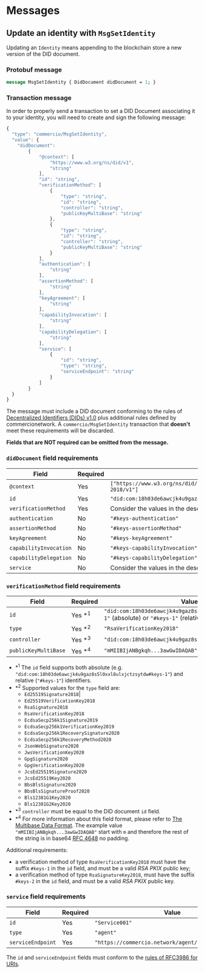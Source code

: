 <!--
order: 2
-->

# Messages

## Update an identity with `MsgSetIdentity`

Updating an `Identity` means appending to the blockchain store a new version of the DID document.


### Protobuf message

```protobuf
message MsgSetIdentity { DidDocument didDocument = 1; }
```

### Transaction message
In order to properly send a transaction to set a DID Document associating it to your identity, you will need to create and sign the following message:

```javascript
{
  "type": "commercio/MsgSetIdentity",
  "value": {
    "didDocument":
        {
            "@context": [
                "https://www.w3.org/ns/did/v1",
                "string"
            ],
            "id": "string",
            "verificationMethod": [
                {
                    "type": "string",
                    "id": "string",
                    "controller": "string",
                    "publicKeyMultiBase": "string"
                },
                {
                    "type": "string",
                    "id": "string",
                    "controller": "string",
                    "publicKeyMultiBase": "string"
                }
            ],
            "authentication": [
                "string"
            ],
            "assertionMethod": [
                "string"
            ],
            "keyAgreement": [
                "string"
            ],
            "capabilityInvocation": [
                "string"
            ],
            "capabilityDelegation": [
                "string"
            ],
            "service": [
                {
                    "id": "string",
                    "type": "string",
                    "serviceEndpoint": "string"
                }
            ]
        }
  }
}
```

The message must include a DID document conforming to the rules of [Decentralized Identifiers (DIDs) v1.0](https://www.w3.org/TR/2021/PR-did-core-20210803/) plus additional rules defined by commercionetwork.
A `commercio/MsgSetIdentity` transaction that **doesn't** meet these requirements will be discarded.

**Fields that are NOT required can be omitted from the message.**

### `didDocument` field requirements

| Field                  | Required | Value |
| ---                  | ------ | --- |
| `@context`             | Yes      | `["https://www.w3.org/ns/did/v1","https://w3id.org/security/suites/ed25519-2018/v1"]` |
| `id`                   | Yes      | `"did:com:18h03de6awcjk4u9gaz8s5l0xxl8ulxjctzsytd"` |
| `verificationMethod`   | Yes      | Consider the values in the description below | 
| `authentication`       | No       | `"#keys-authentication"` |
| `assertionMethod`      | No       | `"#keys-assertionMethod"` |
| `keyAgreement`         | No       | `"#keys-keyAgreement"` |
| `capabilityInvocation` | No       | `"#keys-capabilityInvocation"` |
| `capabilityDelegation` | No       | `"#keys-capabilityDelegation"` |
| `service`              | No       | Consider the values in the description below |

### `verificationMethod` field requirements
| Field                  | Required | Value |
| ---                  | ------ | --- |
| `id`                   | Yes *<sup>1</sup> | `"did:com:18h03de6awcjk4u9gaz8s5l0xxl8ulxjctzsytdw#keys-1"` (absolute) or `"#keys-1"` (relative) | 
| `type`                 | Yes *<sup>2</sup> | `"RsaVerificationKey2018"` | 
| `controller`           | Yes *<sup>3</sup> | `"did:com:18h03de6awcjk4u9gaz8s5l0xxl8ulxjctzsytd"` | 
| `publicKeyMultiBase`   | Yes *<sup>4</sup> | `"mMIIBIjANBgkqh...3awGwIDAQAB"` | 

- *<sup>1</sup> The `id` field supports both absolute (e.g. `"did:com:18h03de6awcjk4u9gaz8s5l0xxl8ulxjctzsytdw#keys-1"`) and relative (`"#keys-1"`) identifiers.
- *<sup>2</sup> Supported values for the `type` field are: 
    - `Ed25519Signature2018`|
    - `Ed25519VerificationKey2018` 
    - `RsaSignature2018`
    - `RsaVerificationKey2018`
    - `EcdsaSecp256k1Signature2019`
    - `EcdsaSecp256k1VerificationKey2019`
    - `EcdsaSecp256k1RecoverySignature2020`
    - `EcdsaSecp256k1RecoveryMethod2020`
    - `JsonWebSignature2020`
    - `JwsVerificationKey2020`
    - `GpgSignature2020`
    - `GpgVerificationKey2020`
    - `JcsEd25519Signature2020`
    - `JcsEd25519Key2020`
    - `BbsBlsSignature2020`
    - `BbsBlsSignatureProof2020`
    - `Bls12381G1Key2020`
    - `Bls12381G2Key2020`
- *<sup>3</sup> `controller` must be equal to the DID document `id` field.
- *<sup>4</sup> For more information about this field format, please refer to [The Multibase Data Format](https://datatracker.ietf.org/doc/html/draft-multiformats-multibase-03). The example value `"mMIIBIjANBgkqh...3awGwIDAQAB"` start with `m` and therefore the rest of the string is in base64 [RFC 4648](https://datatracker.ietf.org/doc/html/rfc4648) no padding.

Additional requirements:
- a verification method of type `RsaVerificationKey2018` must have the suffix `#keys-1` in the `id` field, and must be a valid _RSA PKIX_ public key;
- a verification method of type `RsaSignatureKey2018`, must have the suffix `#keys-2` in the `id` field, and must be a valid _RSA PKIX_ public key.



### `service` field requirements
| Field                  | Required | Value |
| ---                  | ----- | --- |
| `id`                   | Yes      | `"Service001"` | 
| `type`                 | Yes      | `"agent"` | 
| `serviceEndpoint`      | Yes      | `"https://commercio.network/agent/serviceEndpoint/"`      | 

The `id` and `serviceEndpoint` fields must conform to the [rules of RFC3986 for URIs](https://datatracker.ietf.org/doc/html/rfc3986).